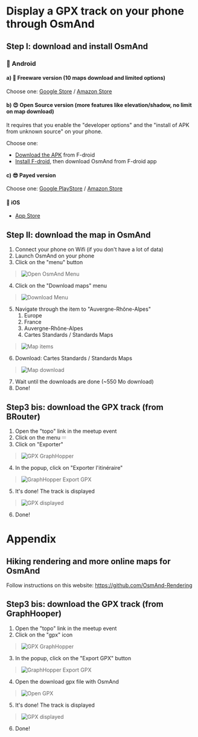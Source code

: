 # Display a GPX track on your phone through OsmAnd

## Step I: download and install OsmAnd
### 🤖 Android

#### a) 🙂 Freeware version (10 maps download and limited options)
Choose one: [Google Store](https://play.google.com/store/apps/details?id=net.osmand) / [Amazon Store](https://www.amazon.com/OsmAnd-Maps-Navigation/dp/B00D0SA8I8/)

#### b) 😍 Open Source version (more features like elevation/shadow, no limit on map download)
It requires that you enable the "developer options" and the "install of APK from unknown source" on your phone.

Choose one:
- [Download the APK](https://f-droid.org/repo/net.osmand.plus_400.apk) from F-droid
- [Install F-droid](https://f-droid.org/F-Droid.apk), then download OsmAnd from F-droid app

#### c) 😎 Payed version
Choose one: [Google PlayStore](https://play.google.com/store/apps/details?id=net.osmand.plus) / [Amazon Store](http://www.amazon.com/gp/product/B00D0SEGMC/ref=mas_pm_OsmAnd-Maps-Navigation)

#### 🍏 iOS
- [App Store](https://itunes.apple.com/app/apple-store/id934850257?pt=2123532&ct=WebSite&mt=8)

## Step II: download the map in OsmAnd

1. Connect your phone on Wifi (if you don't have a lot of data)
2. Launch OsmAnd on your phone
3. Click on the "menu" button
>![Open OsmAnd Menu](img/open_menu.png)
4. Click on the "Download maps" menu
>![Download Menu](img/download_menu.png)
5. Navigate through the item to "Auvergne-Rhône-Alpes"
    1. Europe
    2. France
    3. Auvergne-Rhône-Alpes
    4. Cartes Standards / Standards Maps
>![Map items](img/map_menu.png)
6. Download: Cartes Standards / Standards Maps
>![Map download](img/map_download.png)
7. Wait until the downloads are done (~550 Mo download)
8. Done!

## Step3 bis: download the GPX track (from BRouter)
1. Open the "topo" link in the meetup event
2. Click on the menu 𝄘
3. Click on "Exporter"
>![GPX GraphHopper](img/gpx_brouter.png)
4. In the popup, click on "Exporter l'itinéraire"
>![GraphHopper Export GPX](img/gpx_brouter_popup.png)
5. It's done! The track is displayed
>![GPX displayed](img/gpx_brouter_openned.png)
6. Done!


# Appendix

## Hiking rendering and more online maps for OsmAnd

Follow instructions on this website: https://github.com/OsmAnd-Rendering

## Step3 bis: download the GPX track (from GraphHooper)

1. Open the "topo" link in the meetup event
2. Click on the "gpx" icon
>![GPX GraphHopper](img/gpx_graphhopper.png)
3. In the popup, click on the "Export GPX" button
>![GraphHopper Export GPX](img/gpx_graphhopper_popup.png)
4. Open the download gpx file with OsmAnd
>![Open GPX](img/open_gpx.png)
5. It's done! The track is displayed
>![GPX displayed](img/gpx_graphhopper_openned.png)
6. Done!
